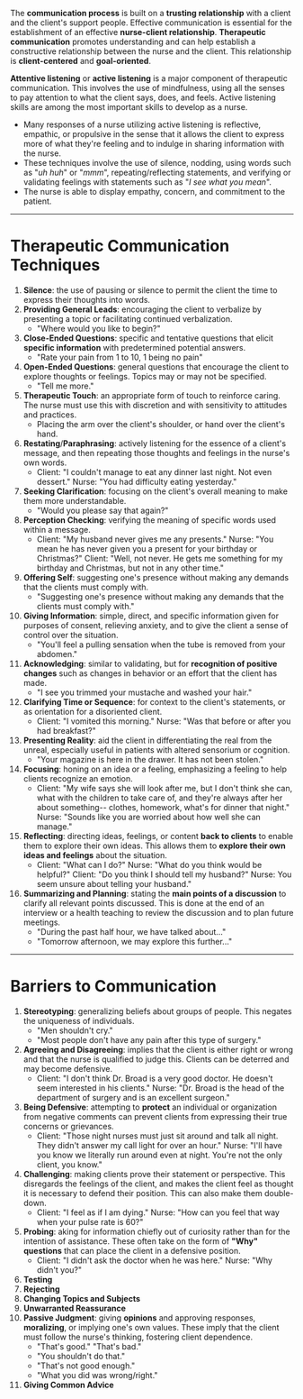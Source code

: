 The **communication process** is built on a **trusting relationship** with a client and the client's support people. Effective communication is essential for the establishment of an effective **nurse-client relationship**. **Therapeutic communication** promotes understanding and can help establish a constructive relationship between the nurse and the client. This relationship is **client-centered** and **goal-oriented**.

**Attentive listening** or **active listening** is a major component of therapeutic communication. This involves the use of mindfulness, using all the senses to pay attention to what the client says, does, and feels. Active listening skills are among the most important skills to develop as a nurse.
- Many responses of a nurse utilizing active listening is reflective, empathic, or propulsive in the sense that it allows the client to express more of what they're feeling and to indulge in sharing information with the nurse.
- These techniques involve the use of silence, nodding, using words such as "*uh huh*" or "*mmm*", repeating/reflecting statements, and verifying or validating feelings with statements such as "*I see what you mean*".
- The nurse is able to display empathy, concern, and commitment to the patient.
___
# Therapeutic Communication Techniques
1. **Silence**: the use of pausing or silence to permit the client the time to express their thoughts into words.
2. **Providing General Leads**: encouraging the client to verbalize by presenting a topic or facilitating continued verbalization.
	- "Where would you like to begin?"
3. **Close-Ended Questions**: specific and tentative questions that elicit **specific information** with predetermined potential answers.
	- "Rate your pain from 1 to 10, 1 being no pain"
4. **Open-Ended Questions**: general questions that encourage the client to explore thoughts or feelings. Topics may or may not be specified.
	- "Tell me more."
5. **Therapeutic Touch**: an appropriate form of touch to reinforce caring. The nurse must use this with discretion and with sensitivity to attitudes and practices.
	- Placing the arm over the client's shoulder, or hand over the client's hand.
6. **Restating**/**Paraphrasing**: actively listening for the essence of a client's message, and then repeating those thoughts and feelings in the nurse's own words.
	- Client: "I couldn't manage to eat any dinner last night. Not even dessert." Nurse: "You had difficulty eating yesterday."
7. **Seeking Clarification**: focusing on the client's overall meaning to make them more understandable.
	- "Would you please say that again?"
8. **Perception Checking**: verifying the meaning of specific words used within a message.
	- Client: "My husband never gives me any presents." Nurse: "You mean he has never given you a present for your birthday or Christmas?" Client: "Well, not never. He gets me something for my birthday and Christmas, but not in any other time."
9. **Offering Self**: suggesting one's presence without making any demands that the clients must comply with.
	- "Suggesting one's presence without making any demands that the clients must comply with."
10. **Giving Information**: simple, direct, and specific information given for purposes of consent, relieving anxiety, and to give the client a sense of control over the situation.
	- "You'll feel a pulling sensation when the tube is removed from your abdomen."
11. **Acknowledging**: similar to validating, but for **recognition of positive changes** such as changes in behavior or an effort that the client has made.
	- "I see you trimmed your mustache and washed your hair."
12. **Clarifying Time or Sequence**: for context to the client's statements, or as orientation for a disoriented client.
	- Client: "I vomited this morning." Nurse: "Was that before or after you had breakfast?"
13. **Presenting Reality**: aid the client in differentiating the real from the unreal, especially useful in patients with altered sensorium or cognition.
	- "Your magazine is here in the drawer. It has not been stolen."
14. **Focusing**: honing on an idea or a feeling, emphasizing a feeling to help clients recognize an emotion.
	- Client: "My wife says she will look after me, but I don't think she can, what with the children to take care of, and they're always after her about something-- clothes, homework, what's for dinner that night." Nurse: "Sounds like you are worried about how well she can manage."
15. **Reflecting**: directing ideas, feelings, or content **back to clients** to enable them to explore their own ideas. This allows them to **explore their own ideas and feelings** about the situation.
	- Client: "What can I do?" Nurse: "What do you think would be helpful?" Client: "Do you think I should tell my husband?" Nurse: You seem unsure about telling your husband."
16. **Summarizing and Planning**: stating the **main points of a discussion** to clarify all relevant points discussed. This is done at the end of an interview or a health teaching to review the discussion and to plan future meetings.
	- "During the past half hour, we have talked about..."
	- "Tomorrow afternoon, we may explore this further..."
___
# Barriers to Communication
1. **Stereotyping**: generalizing beliefs about groups of people. This negates the uniqueness of individuals.
	- "Men shouldn't cry."
	- "Most people don't have any pain after this type of surgery."
2. **Agreeing and Disagreeing**: implies that the client is either right or wrong and that the nurse is qualified to judge this. Clients can be deterred and may become defensive.
	- Client: "I don't think Dr. Broad is a very good doctor. He doesn't seem interested in his clients." Nurse: "Dr. Broad is the head of the department of surgery and is an excellent surgeon."
3. **Being Defensive**: attempting to **protect** an individual or organization from negative comments can prevent clients from expressing their true concerns or grievances.
	- Client: "Those night nurses must just sit around and talk all night. They didn't answer my call light for over an hour." Nurse: "I'll have you know we literally run around even at night. You're not the only client, you know."
4. **Challenging**: making clients prove their statement or perspective. This disregards the feelings of the client, and makes the client feel as thought it is necessary to defend their position. This can also make them double-down.
	- Client: "I feel as if I am dying." Nurse: "How can you feel that way when your pulse rate is 60?"
5. **Probing**: aking for information chiefly out of curiosity rather than for the intention of assistance. These often take on the form of **"Why" questions** that can place the client in a defensive position.
    - Client: "I didn't ask the doctor when he was here." Nurse: "Why didn't you?"
6. **Testing**
7. **Rejecting**
8. **Changing Topics and Subjects**
9. **Unwarranted Reassurance**
10. **Passive Judgment**: giving **opinions** and approving responses, **moralizing**, or implying one's own values. These imply that the client must follow the nurse's thinking, fostering client dependence.
	- "That's good." "That's bad."
	- "You shouldn't do that."
	- "That's not good enough."
	- "What you did was wrong/right."
11. **Giving Common Advice**